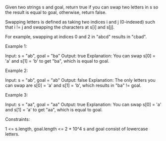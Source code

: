 Given two strings s and goal, return true if you can swap two letters in s so
the result is equal to goal, otherwise, return false.

Swapping letters is defined as taking two indices i and j (0-indexed) such
that i != j and swapping the characters at s[i] and s[j].


For example, swapping at indices 0 and 2 in "abcd" results in "cbad".



Example 1:


Input: s = "ab", goal = "ba"
Output: true
Explanation: You can swap s[0] = 'a' and s[1] = 'b' to get "ba", which is
equal to goal.


Example 2:


Input: s = "ab", goal = "ab"
Output: false
Explanation: The only letters you can swap are s[0] = 'a' and s[1] = 'b',
which results in "ba" != goal.


Example 3:


Input: s = "aa", goal = "aa"
Output: true
Explanation: You can swap s[0] = 'a' and s[1] = 'a' to get "aa", which is
equal to goal.



Constraints:


1 <= s.length, goal.length <= 2 * 10^4
s and goal consist of lowercase letters.




